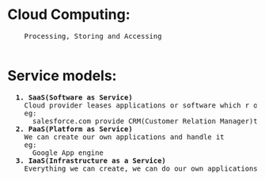 # Cloud Computing:
  <pre>
	Processing, Storing and Accessing
  </pre>
	
# Service models:
  <pre>
  <b>1. SaaS(Software as Service)</b>
	Cloud provider leases applications or software which r owned by them to its client
	eg:
	  salesforce.com provide CRM(Customer Relation Manager)to its client and charges them for it
  <b>2. PaaS(Platform as Service)</b>
	We can create our own applications and handle it
	eg:
	  Google App engine
  <b>3. IaaS(Infrastructure as a Service)</b>
	Everything we can create, we can do our own applications
		
  </pre>
